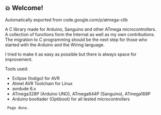 ## :boom: Welcome!

Automatically exported from code.google.com/p/atmega-clib

A C library made for Arduino, Sanguino and other ATmega microcontrollers. 
A collection of functions form the Internat as well as my own contributions.
The migration to C programming should be the next step for those who started with the Arduino
and the Wiring language. 

I tried to make it as easy as possible but there is always space for improvement.

Tools used:
- Eclipse (Indigo) for AVR
- Atmel AVR Toolchain for Linux
- avrdude 6.x
- ATmega328P (Arduino UNO), ATmega644P (Sanguino), ATmega168P
- Arduino bootlader (Optiboot) for all tested microcontrollers

```
 Page done.
```
